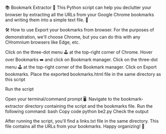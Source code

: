 📚 Bookmark Extractor 🚀
This Python script can help you declutter your browser by extracting all the URLs from your Google Chrome bookmarks and writing them into a simple text file. 💫

🛠️ How to use
Export your bookmarks from browser. For the purposes of demonstration, we'll choose Chrome, but you can do this with any CHromnium browsers like Edge, etc.

Click on the three-dot menu 🕹️ at the top-right corner of Chrome.
Hover over Bookmarks ➡️ and click on Bookmark manager.
Click on the three-dot menu 🕹️ at the top-right corner of the Bookmark manager.
Click on Export bookmarks.
Place the exported bookmarks.html file in the same directory as this script

Run the script

Open your terminal/command prompt 🖥️.
Navigate to the bookmark-extractor directory containing the script and the bookmarks file.
Run the following command:
bash
Copy code
python be2.py
Check the output

After running the script, you'll find a links.txt file in the same directory. This file contains all the URLs from your bookmarks.
Happy organizing! 🧹